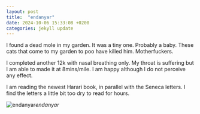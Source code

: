 ```yaml
---
layout: post
title:  "endanyar"
date: 2024-10-06 15:33:08 +0200
categories: jekyll update
---
```


I found a dead mole in my garden. It was a tiny one. Probably a baby. These cats that come to my garden to poo have killed him. Motherfuckers.  

I completed another 12k with nasal breathing only. My throat is suffering but I am able to made it at 8mins/mile. I am happy although I do not perceive any effect.   

I am reading the newest Harari book, in parallel with the Seneca letters. I find the letters a little bit too dry to read for hours.   





![endanyar](https://lh3.googleusercontent.com/pw/AP1GczPMa0azGCxhQ5kel9rlVbQprWX8YucPoKBh2xvx7V0kCqXKxsBSsx-TYkH4pwFXdNFQEO_AHwsTm9jaSRIDMDHHMOcrq9jI3G0VO7CVL6Xc8HZDFKo=w0)*endanyar*&nbsp;



[jekyll-docs]: https://jekyllrb.com/docs/home
[jekyll-gh]:   https://github.com/jekyll/jekyll
[jekyll-talk]: https://talk.jekyllrb.com/
